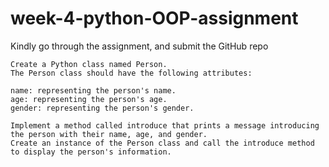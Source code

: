 # week-4-python-OOP-assignment



Kindly go through the assignment, and submit the GitHub repo

    Create a Python class named Person.
    The Person class should have the following attributes:

    name: representing the person's name.
    age: representing the person's age.
    gender: representing the person's gender.

    Implement a method called introduce that prints a message introducing the person with their name, age, and gender.
    Create an instance of the Person class and call the introduce method to display the person's information.
